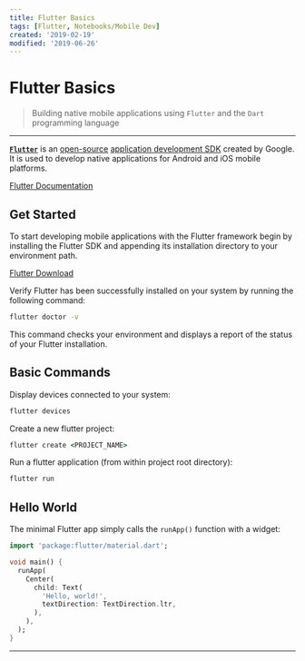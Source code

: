 ```yaml
---
title: Flutter Basics
tags: [Flutter, Notebooks/Mobile Dev]
created: '2019-02-19'
modified: '2019-06-26'
---
```


# Flutter Basics

> Building native mobile applications using `Flutter` and the `Dart` programming language

----

[**`Flutter`**](https://flutter.io/) is an [open-source](https://en.wikipedia.org/wiki/Open-source_software) [application development SDK](https://en.wikipedia.org/wiki/Application_framework) created by Google. It is used to develop native applications for Android and iOS mobile platforms.

[Flutter Documentation](https://flutter.io/docs)

## Get Started

To start developing mobile applications with the Flutter framework begin by installing the Flutter SDK and appending its installation directory to your environment path.

[Flutter Download](https://flutter.io/docs/get-started/install)

Verify Flutter has been successfully installed on your system by running the following command:

```cmd
flutter doctor -v
```

This command checks your environment and displays a report of the status of your Flutter installation.

## Basic Commands

Display devices connected to your system:

```cmd
flutter devices
```

Create a new flutter project:

```cmd
flutter create <PROJECT_NAME>
```

Run a flutter application (from within project root directory):

```cmd
flutter run
```

## Hello World

The minimal Flutter app simply calls the `runApp()` function with a widget:

```dart
import 'package:flutter/material.dart';

void main() {
  runApp(
    Center(
      child: Text(
        'Hello, world!',
        textDirection: TextDirection.ltr,
      ),
    ),
  );
}
```

----

<br />
<br />
